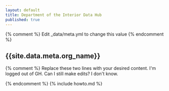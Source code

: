 ```yaml
---
layout: default
title: Department of the Interior Data Hub
published: true
---
```


{% comment %} Edit _data/meta.yml to change this value {% endcomment %}
## {{site.data.meta.org_name}}


{% comment %} 
 Replace these two lines with your desired content. I'm logged out of GH. Can I still
 make edits? I don't know.

{% endcomment %}
{% include howto.md %}